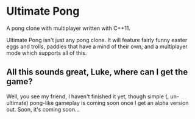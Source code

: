 Ultimate Pong
=============

A pong clone with multiplayer written with C++11.

  Ultimate Pong isn't just any pong clone. It will feature fairly funny easter eggs and trolls, paddles that have a mind of their own, and a multiplayer mode which supports all of this.

All this sounds great, Luke, where can I get the game?
------------------------------------------------------
Well, you see my friend, I haven't finished it yet, though simple (, un-ultimate) pong-like gameplay is coming soon once I get an alpha version out. Soon, it's coming soon...